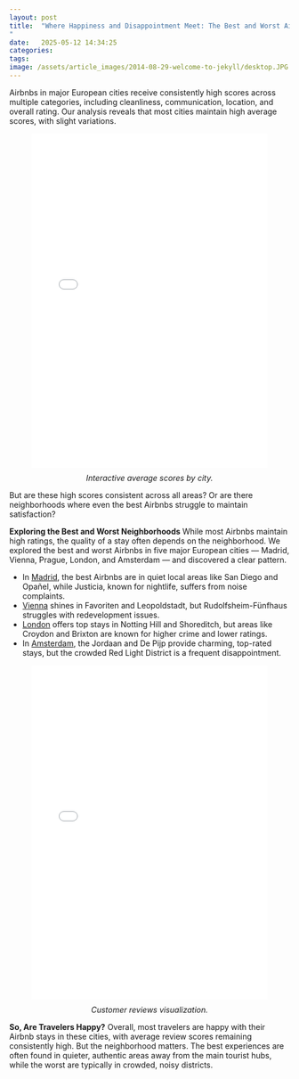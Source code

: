 ```yaml
---
layout: post
title:  "Where Happiness and Disappointment Meet: The Best and Worst Airbnbs in Europe
"
date:   2025-05-12 14:34:25
categories: 
tags: 
image: /assets/article_images/2014-08-29-welcome-to-jekyll/desktop.JPG
---
```

Airbnbs in major European cities receive consistently high scores across multiple categories,
including cleanliness, communication, location, and overall rating. Our analysis reveals that
most cities maintain high average scores, with slight variations.

<figure>
  <iframe src="/assets/best_worst/interactive_average_scores_by_city_clickable_legend_below.html" width="100%" height="600px" style="border:none;"></iframe>
  <figcaption style="text-align: center; font-style: italic; margin-top: 10px;">
    Interactive average scores by city.
  </figcaption>
</figure>

But are these high scores consistent across all areas? Or are there neighborhoods where
even the best Airbnbs struggle to maintain satisfaction?

**Exploring the Best and Worst Neighborhoods**
While most Airbnbs maintain high ratings, the quality of a stay often depends on the
neighborhood. We explored the best and worst Airbnbs in five major European cities —
Madrid, Vienna, Prague, London, and Amsterdam — and discovered a clear pattern.

- In [Madrid](https://www.tripadvisor.com/ShowTopic-g187514-i126-k5658697-Solo_traveller_to_Madrid_any_tips_for_safe_accommodation-Madrid.html), the best Airbnbs are in quiet local areas like San Diego and Opañel, while
Justicia, known for nightlife, suffers from noise complaints.
- [Vienna](https://viennawurstelstand.com/article/15-4-reasons-to-love-the-15th-district-viennas-most-exciting-dirty-little-secret/) shines in Favoriten and Leopoldstadt, but Rudolfsheim-Fünfhaus struggles with redevelopment issues.
- [London](https://www.plumguide.com/journal/safest-area-in-london-to-stay-for-a-first-visit) offers top stays in Notting Hill and Shoreditch, but areas like Croydon and Brixton are known for higher crime and lower ratings. 
- In [Amsterdam](https://amsterdamwonderland.com/where-to-stay-in-amsterdam-a-neighbourhood-by-neighbourhood-airbnb-guide/), the Jordaan and De Pijp provide charming, top-rated stays, but the crowded Red Light District is a frequent disappointment.

<figure>
  <iframe src="/assets/best_worst/reviews.html" width="100%" height="600px" style="border:none;"></iframe>
  <figcaption style="text-align: center; font-style: italic; margin-top: 10px;">
    Customer reviews visualization.
  </figcaption>
</figure>

**So, Are Travelers Happy?**
Overall, most travelers are happy with their Airbnb stays in these cities, with average review
scores remaining consistently high. But the neighborhood matters. The best experiences are
often found in quieter, authentic areas away from the main tourist hubs, while the worst are
typically in crowded, noisy districts.